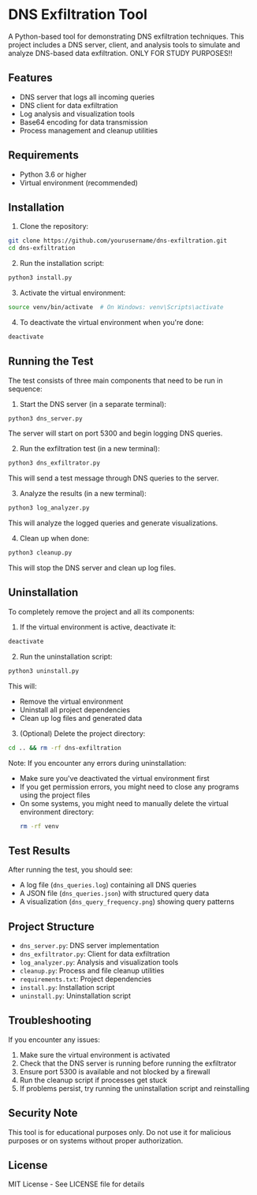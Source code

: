 # DNS Exfiltration Tool

A Python-based tool for demonstrating DNS exfiltration techniques. This project includes a DNS server, client, and analysis tools to simulate and analyze DNS-based data exfiltration. ONLY FOR STUDY PURPOSES!!

## Features

- DNS server that logs all incoming queries
- DNS client for data exfiltration
- Log analysis and visualization tools
- Base64 encoding for data transmission
- Process management and cleanup utilities

## Requirements

- Python 3.6 or higher
- Virtual environment (recommended)

## Installation

1. Clone the repository:
```bash
git clone https://github.com/yourusername/dns-exfiltration.git
cd dns-exfiltration
```

2. Run the installation script:
```bash
python3 install.py
```

3. Activate the virtual environment:
```bash
source venv/bin/activate  # On Windows: venv\Scripts\activate
```

4. To deactivate the virtual environment when you're done:
```bash
deactivate
```

## Running the Test

The test consists of three main components that need to be run in sequence:

1. Start the DNS server (in a separate terminal):
```bash
python3 dns_server.py
```
The server will start on port 5300 and begin logging DNS queries.

2. Run the exfiltration test (in a new terminal):
```bash
python3 dns_exfiltrator.py
```
This will send a test message through DNS queries to the server.

3. Analyze the results (in a new terminal):
```bash
python3 log_analyzer.py
```
This will analyze the logged queries and generate visualizations.

4. Clean up when done:
```bash
python3 cleanup.py
```
This will stop the DNS server and clean up log files.

## Uninstallation

To completely remove the project and all its components:

1. If the virtual environment is active, deactivate it:
```bash
deactivate
```

2. Run the uninstallation script:
```bash
python3 uninstall.py
```
This will:
- Remove the virtual environment
- Uninstall all project dependencies
- Clean up log files and generated data

3. (Optional) Delete the project directory:
```bash
cd .. && rm -rf dns-exfiltration
```

Note: If you encounter any errors during uninstallation:
- Make sure you've deactivated the virtual environment first
- If you get permission errors, you might need to close any programs using the project files
- On some systems, you might need to manually delete the virtual environment directory:
  ```bash
  rm -rf venv
  ```

## Test Results

After running the test, you should see:
- A log file (`dns_queries.log`) containing all DNS queries
- A JSON file (`dns_queries.json`) with structured query data
- A visualization (`dns_query_frequency.png`) showing query patterns

## Project Structure

- `dns_server.py`: DNS server implementation
- `dns_exfiltrator.py`: Client for data exfiltration
- `log_analyzer.py`: Analysis and visualization tools
- `cleanup.py`: Process and file cleanup utilities
- `requirements.txt`: Project dependencies
- `install.py`: Installation script
- `uninstall.py`: Uninstallation script

## Troubleshooting

If you encounter any issues:
1. Make sure the virtual environment is activated
2. Check that the DNS server is running before running the exfiltrator
3. Ensure port 5300 is available and not blocked by a firewall
4. Run the cleanup script if processes get stuck
5. If problems persist, try running the uninstallation script and reinstalling

## Security Note

This tool is for educational purposes only. Do not use it for malicious purposes or on systems without proper authorization.

## License

MIT License - See LICENSE file for details 